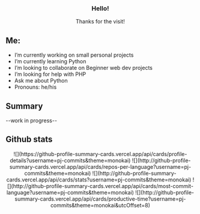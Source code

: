 <h3 align="center">Hello!</h3>

  <p align="center">
    Thanks for the visit!

<!--
**pj-commits/pj-commits** is a ✨ _special_ ✨ repository because its `README.md` (this file) appears on your GitHub profile.
-->
## Me:


- I’m currently working on small personal projects
- I’m currently learning Python
- I’m looking to collaborate on Beginner web dev projects
- I’m looking for help with PHP
- Ask me about Python
- Pronouns: he/his

## Summary

--work in progress--


## Github stats
<p align="center">
![](https://github-profile-summary-cards.vercel.app/api/cards/profile-details?username=pj-commits&theme=monokai)
  ![](http://github-profile-summary-cards.vercel.app/api/cards/repos-per-language?username=pj-commits&theme=monokai)
  ![](http://github-profile-summary-cards.vercel.app/api/cards/stats?username=pj-commits&theme=monokai)
  ![](http://github-profile-summary-cards.vercel.app/api/cards/most-commit-language?username=pj-commits&theme=monokai)
  ![](http://github-profile-summary-cards.vercel.app/api/cards/productive-time?username=pj-commits&theme=monokai&utcOffset=8)

</p>
